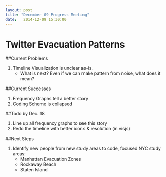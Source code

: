 ```yaml
---
layout: post
title: "December 09 Progress Meeting"
date:   2014-12-09 15:30:00
---
```



Twitter Evacuation Patterns
===========================


##Current Problems
1. Timeline Visualization is unclear as-is.
	- What is next? Even if we can make pattern from noise, what does it mean?


##Current Successes
1. Frequency Graphs tell a better story
2. Coding Scheme is collapsed


##Todo by Dec. 18
1. Line up all frequency graphs to see this story
2. Redo the timeline with better icons & resolution (in visjs)




##Next Steps
1. Identify new people from new study areas to code, focused NYC study areas:
	- Manhattan Evacuation Zones
	- Rockaway Beach
	- Staten Island